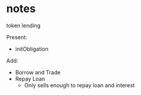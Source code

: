 # notes

token lending 

Present:
- initObligation



Add: 
- Borrow and Trade
- Repay Loan
  - Only sells enough to repay loan and interest
